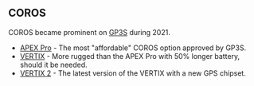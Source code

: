 ## COROS

COROS became prominent on [GP3S](https://www.gps-speedsurfing.com/default.aspx?mnu=item&item=coros) during 2021.

- [APEX Pro](apex-pro/README.md) - The most "affordable" COROS option approved by GP3S.
- [VERTIX](vertix/README.md) - More rugged than the APEX Pro with 50% longer battery, should it be needed.
- [VERTIX 2](vertix-2/README.md) - The latest version of the VERTIX with a new GPS chipset.


